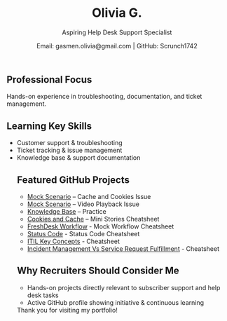 
<html lang="en">
<head>
<meta charset="UTF-8">
<meta name="viewport" content="width=device-width, initial-scale=1.0">


</head>
<body>

<header>
    <h1>Olivia G.</h1>
    <p>Aspiring Help Desk Support Specialist</p>
    <p>Email: gasmen.olivia@gmail.com | GitHub: Scrunch1742</a></p>
</header>

<section>
    <h2>Professional Focus</h2>
    <p>Hands-on experience in troubleshooting, documentation, and ticket management. </p>
</section>

<section>
    <h2>Learning Key Skills</h2>
    <ul>
        <li>Customer support & troubleshooting</li>
        <li>Ticket tracking & issue management</li>
        <li>Knowledge base & support documentation</li>
   


<section>
    <h2>Featured GitHub Projects</h2>
    <ul>
        <li><a href="https://scrunch1742.github.io/HelpDeskTraining/mock-scenario.html" target="_blank">Mock Scenario</a> – Cache and Cookies Issue</li>
      <li><a href="https://scrunch1742.github.io/HelpDeskTraining/video-playback.html" target="_blank">Mock Scenario</a> – Video Playback Issue</li>
      <li><a href="https://scrunch1742.github.io/HelpDeskTraining/knowledge-base.html" target="_blank">Knowledge Base</a> – Practice</li>
      <li><a href="https://scrunch1742.github.io/HelpDeskTraining/cookies-caches-stories.html" target="_blank">Cookies and Cache</a> – Mini Stories Cheatsheet</li>
      <li><a href="https://scrunch1742.github.io/HelpDeskTraining/workflow-cheatsheet.html" target="_blank">FreshDesk Workflow</a> - Mock Workflow Cheatsheet</li> 
      <li><a href="https://scrunch1742.github.io/HelpDeskTraining/status-code.html" target="_blank">Status Code</a> - Status Code Cheatsheet</li> 
        <li><a href="https://scrunch1742.github.io/HelpDeskTraining/itilkeyconcepts.html" target="_blank">ITIL Key Concepts</a> - Cheatsheet</li> 
    <li><a href="https://scrunch1742.github.io/HelpDeskTraining/incident-service-request.html" target="_blank">Incident Management Vs Service Request Fulfillment</a> - Cheatsheet</li> 

        
         
            


</section>
    <h2>Why Recruiters Should Consider Me</h2>
    <ul>
        <li>Hands-on projects directly relevant to subscriber support and help desk tasks</li>
        <li>Active GitHub profile showing initiative & continuous learning</li>
    </ul>

<footer>
    Thank you for visiting my portfolio!
</footer>

</body>
</html>

